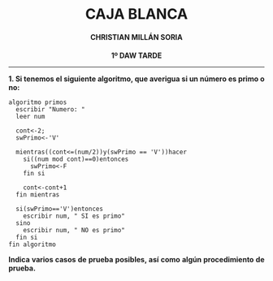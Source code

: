 <style>
  h1, h2, h3, h4, h5, h6{
    text-align: center;
    font-weight: bold;
    border: none;
    margin-bottom: 0px;
  }

  p{
    text-align: justify;
  }

  img{
    border: 2px solid black;
  }
</style>

<h1>CAJA BLANCA</h1>

<h4>CHRISTIAN MILLÁN SORIA</h4>

<h4>1º DAW TARDE</h4>

<hr>

<p><b>1. Si tenemos el siguiente algoritmo, que averigua si un número es primo o no:</b></p>

```
algoritmo primos
  escribir "Numero: "
  leer num

  cont<-2;
  swPrimo<-'V'

  mientras((cont<=(num/2))y(swPrimo == 'V'))hacer
    si((num mod cont)==0)entonces
      swPrimo<-F
    fin si

    cont<-cont+1
  fin mientras

  si(swPrimo=='V')entonces
    escribir num, " SI es primo"
  sino
    escribir num, " NO es primo"
  fin si
fin algoritmo
```

<p><b>Indica varios casos de prueba posibles, así como algún procedimiento de prueba.</b></p>

<p></p>